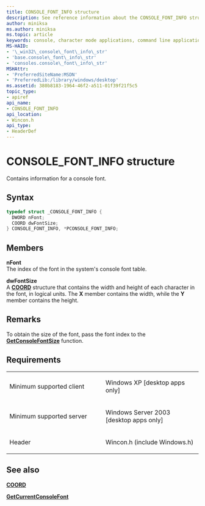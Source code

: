 ```yaml
---
title: CONSOLE_FONT_INFO structure
description: See reference information about the CONSOLE_FONT_INFO structure, which contains the index and size for a console font.
author: miniksa
ms.author: miniksa
ms.topic: article
keywords: console, character mode applications, command line applications, terminal applications, console api
MS-HAID:
- '\_win32\_console\_font\_info\_str'
- 'base.console\_font\_info\_str'
- 'consoles.console\_font\_info\_str'
MSHAttr:
- 'PreferredSiteName:MSDN'
- 'PreferredLib:/library/windows/desktop'
ms.assetid: 380b8183-1964-46f2-a511-01f39f21f5c5
topic_type:
- apiref
api_name:
- CONSOLE_FONT_INFO
api_location:
- Wincon.h
api_type:
- HeaderDef
---
```


# CONSOLE\_FONT\_INFO structure


Contains information for a console font.

Syntax
------

```C
typedef struct _CONSOLE_FONT_INFO {
  DWORD nFont;
  COORD dwFontSize;
} CONSOLE_FONT_INFO, *PCONSOLE_FONT_INFO;
```

Members
-------

**nFont**  
The index of the font in the system's console font table.

**dwFontSize**  
A [**COORD**](coord-str.md) structure that contains the width and height of each character in the font, in logical units. The **X** member contains the width, while the **Y** member contains the height.

Remarks
-------

To obtain the size of the font, pass the font index to the [**GetConsoleFontSize**](getconsolefontsize.md) function.

Requirements
------------

<table>
<colgroup>
<col width="50%" />
<col width="50%" />
</colgroup>
<tbody>
<tr class="odd">
<td><p>Minimum supported client</p></td>
<td><p>Windows XP [desktop apps only]</p></td>
</tr>
<tr class="even">
<td><p>Minimum supported server</p></td>
<td><p>Windows Server 2003 [desktop apps only]</p></td>
</tr>
<tr class="odd">
<td><p>Header</p></td>
<td>Wincon.h (include Windows.h)</td>
</tr>
</tbody>
</table>

## <span id="see_also"></span>See also


[**COORD**](coord-str.md)

[**GetCurrentConsoleFont**](getcurrentconsolefont.md)

 

 




